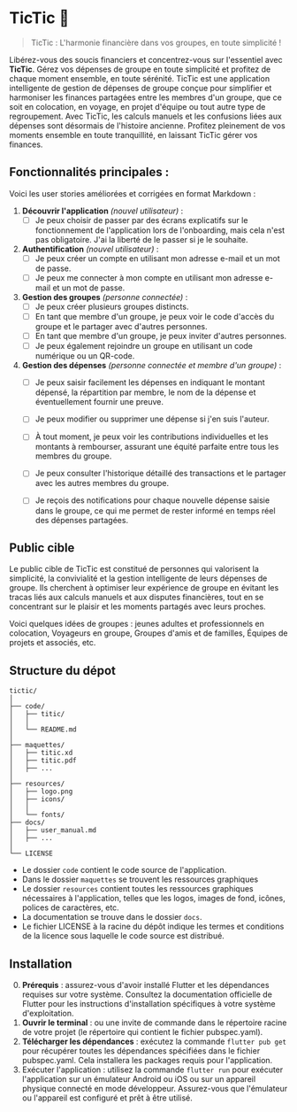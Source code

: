 # TicTic 📱
> TicTic : L'harmonie financière dans vos groupes, en toute simplicité !



Libérez-vous des soucis financiers et concentrez-vous sur l'essentiel avec **TicTic**. Gérez vos dépenses de groupe en toute simplicité et profitez de chaque moment ensemble, en toute sérénité. TicTic est une application intelligente de gestion de dépenses de groupe conçue pour simplifier et harmoniser les finances partagées entre les membres d'un groupe, que ce soit en colocation, en voyage, en projet d'équipe ou tout autre type de regroupement. Avec TicTic, les calculs manuels et les confusions liées aux dépenses sont désormais de l'histoire ancienne. Profitez pleinement de vos moments ensemble en toute tranquillité, en laissant TicTic gérer vos finances.



## Fonctionnalités principales :

Voici les user stories améliorées et corrigées en format Markdown :

1. **Découvrir l'application** *(nouvel utilisateur)* :
   - [ ] Je peux choisir de passer par des écrans explicatifs sur le fonctionnement de l'application lors de l'onboarding, mais cela n'est pas obligatoire. J'ai la liberté de le passer si je le souhaite.

2. **Authentification** *(nouvel utilisateur)* :
   - [ ] Je peux créer un compte en utilisant mon adresse e-mail et un mot de passe.
   - [ ] Je peux me connecter à mon compte en utilisant mon adresse e-mail et un mot de passe.

3. **Gestion des groupes** *(personne connectée)* :
   - [ ] Je peux créer plusieurs groupes distincts.
   - [ ] En tant que membre d'un groupe, je peux voir le code d'accès du groupe et le partager avec d'autres personnes.
   - [ ] En tant que membre d'un groupe, je peux inviter d'autres personnes.
   - [ ] Je peux également rejoindre un groupe en utilisant un code numérique ou un QR-code.
   
4. **Gestion des dépenses** *(personne connectée et membre d'un groupe)* :
   - [ ] Je peux saisir facilement les dépenses en indiquant le montant dépensé, la répartition par membre, le nom de la dépense et éventuellement fournir une preuve.
   - [ ] Je peux modifier ou supprimer une dépense si j'en suis l'auteur.
   - [ ] À tout moment, je peux voir les contributions individuelles et les montants à rembourser, assurant une équité parfaite entre tous les membres du groupe.
   - [ ] Je peux consulter l'historique détaillé des transactions et le partager avec les autres membres du groupe.
   - [ ] Je reçois des notifications pour chaque nouvelle dépense saisie dans le groupe, ce qui me permet de rester informé en temps réel des dépenses partagées.



## Public cible

Le public cible de TicTic est constitué de personnes qui valorisent la simplicité, la convivialité et la gestion intelligente de leurs dépenses de groupe. Ils cherchent à optimiser leur expérience de groupe en évitant les tracas liés aux calculs manuels et aux disputes financières, tout en se concentrant sur le plaisir et les moments partagés avec leurs proches.

Voici quelques idées de groupes : jeunes adultes et professionnels en colocation, Voyageurs en groupe, Groupes d'amis et de familles, Équipes de projets et associés, etc.



## Structure du dépot 

~~~text
tictic/
│
├── code/
│   ├── titic/
│   │
│   └── README.md
│
├── maquettes/
│   ├── titic.xd
│   ├── titic.pdf
│   ├── ...
│
├── resources/
│   ├── logo.png
│   ├── icons/
│   │
│   └── fonts/
├── docs/
│   ├── user_manual.md
│   ├── ...
│
└── LICENSE

~~~

- Le dossier `code` contient le code source de l'application.
- Dans le dossier `maquettes` se trouvent les ressources graphiques
- Le dossier `resources` contient toutes les ressources graphiques nécessaires à l'application, telles que les logos, images de fond, icônes, polices de caractères, etc.
- La documentation se trouve dans le dossier `docs`. 
- Le fichier LICENSE à la racine du dépôt indique les termes et conditions de la licence sous laquelle le code source est distribué.

## Installation 



0. **Prérequis** : assurez-vous d'avoir installé Flutter et les dépendances requises sur votre système. Consultez la documentation officielle de Flutter pour les instructions d'installation spécifiques à votre système d'exploitation.
1. **Ouvrir le terminal** : ou une invite de commande dans le répertoire racine de votre projet (le répertoire qui contient le fichier pubspec.yaml).
2. **Télécharger les dépendances** : exécutez la commande `flutter pub get` pour récupérer toutes les dépendances spécifiées dans le fichier pubspec.yaml. Cela installera les packages requis pour l'application.
3. Exécuter l'application : utilisez la commande `flutter run` pour exécuter l'application sur un émulateur Android ou iOS ou sur un appareil physique connecté en mode développeur. Assurez-vous que l'émulateur ou l'appareil est configuré et prêt à être utilisé.
